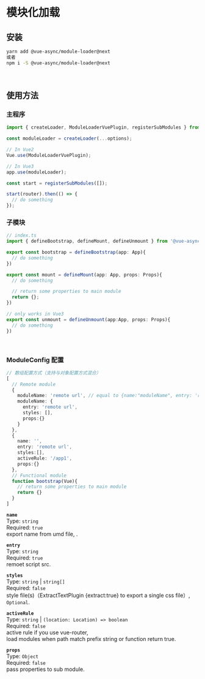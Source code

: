 # 模块化加载

## 安装

```bash
yarn add @vue-async/module-loader@next
或者
npm i -S @vue-async/module-loader@next
```

<br>

## 使用方法

### 主程序

```ts
import { createLoader, ModuleLoaderVuePlugin, registerSubModules } from '@vue-async/module-loader';

const moduleLoader = createLoader(...options);

// In Vue2
Vue.use(ModuleLoaderVuePlugin);

// In Vue3
app.use(moduleLoader);

const start = registerSubModules([]);

start(router).then(() => {
  // do something
});
```

### 子模块

```ts
// index.ts
import { defineBootstrap, defineMount, defineUnmount } from '@vue-async/module-loader/sub';

export const bootstrap = defineBootstrap(app: App){
  // do something
})

export const mount = defineMount(app: App, props: Props){
  // do something

  // return some properties to main module
  return {};
})

// only works in Vue3
export const unmount = defineUnmount(app:App, props: Props){
  // do something
})
```

<br>

### ModuleConfig 配置

```ts
// 数组配置方式（支持与对象配置方式混合）
[
  // Remote module
  {
    moduleName: 'remote url', // equal to {name:"moduleName", entry: 'remote url'}
    moduleName: {
      entry: 'remote url', 
      styles: [], 
      props:{}
    }
  },
  {
    name: '',
    entry: 'remote url',
    styles:[],
    activeRule: '/app1',
    props:{}
  },
  // Functional module
  function bootstrap(Vue){
    // return some properties to main module
    return {}
  }
]
```

<b>`name`</b>  
Type: `string`  
Required: `true`  
export name from umd file, .

<b>`entry`</b>  
Type: `string`  
Required: `true`  
remoet script src.

<b>`styles`</b>  
Type: `string` | `string[]`  
Required: `false`  
style file(s)（ExtractTextPlugin {extract:true} to export a single css file）, `Optional`.

<b>`activeRule`</b>  
Type: `string` | `(location: Location) => boolean`  
Required: `false`  
active rule if you use vue-router,   
load modules when path match prefix string or function return true.

<b>`props`</b>  
Type: `Object`    
Required: `false`  
pass properties to sub module.
<br>


